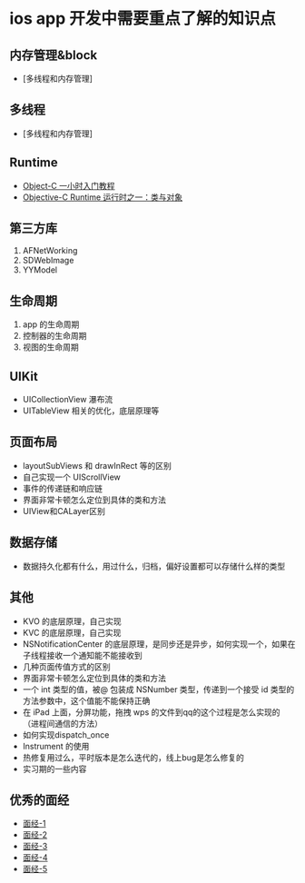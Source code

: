 # ios app 开发中需要重点了解的知识点

## 内存管理&block
- [多线程和内存管理]

## 多线程
- [多线程和内存管理]

## Runtime
- [Object-C 一小时入门教程](http://www.ianisme.com/ios/2019.html)
- [Objective-C Runtime 运行时之一：类与对象](http://southpeak.github.io/2014/10/25/objective-c-runtime-1/)

## 第三方库
1. AFNetWorking
2. SDWebImage
3. YYModel

## 生命周期
1. app 的生命周期
2. 控制器的生命周期
3. 视图的生命周期

## UIKit
- UICollectionView 瀑布流
- UITableView 相关的优化，底层原理等

## 页面布局
- layoutSubViews 和 drawInRect 等的区别
- 自己实现一个 UIScrollView
- 事件的传递链和响应链
- 界面非常卡顿怎么定位到具体的类和方法
- UIView和CALayer区别

## 数据存储
- 数据持久化都有什么，用过什么，归档，偏好设置都可以存储什么样的类型

## 其他
- KVO 的底层原理，自己实现
- KVC 的底层原理，自己实现
- NSNotificationCenter 的底层原理，是同步还是异步，如何实现一个，如果在子线程接收一个通知能不能接收到
- 几种页面传值方式的区别
- 界面非常卡顿怎么定位到具体的类和方法
- 一个 int 类型的值，被@ 包装成 NSNumber 类型，传递到一个接受 id 类型的方法参数中，这个值能不能保持正确
- 在 iPad 上面，分屏功能，拖拽 wps 的文件到qq的这个过程是怎么实现的（进程间通信的方法）
- 如何实现dispatch_once
- Instrument 的使用
- 热修复用过么，平时版本是怎么迭代的，线上bug是怎么修复的
- 实习期的一些内容

## 优秀的面经
- [面经-1](https://www.nowcoder.com/discuss/112417?type=post&order=time&pos=&page=1&channel=666&source_id=search_post)
- [面经-2](https://www.jianshu.com/p/604fac0bcb45)
- [面经-3](https://www.nowcoder.com/discuss/4484?type=post&order=jing&pos=&page=1&channel=1013&source_id=search_post)
- [面经-4](https://www.jianshu.com/p/05869f23500e)
- [面经-5](https://www.jianshu.com/p/3dd110782833)